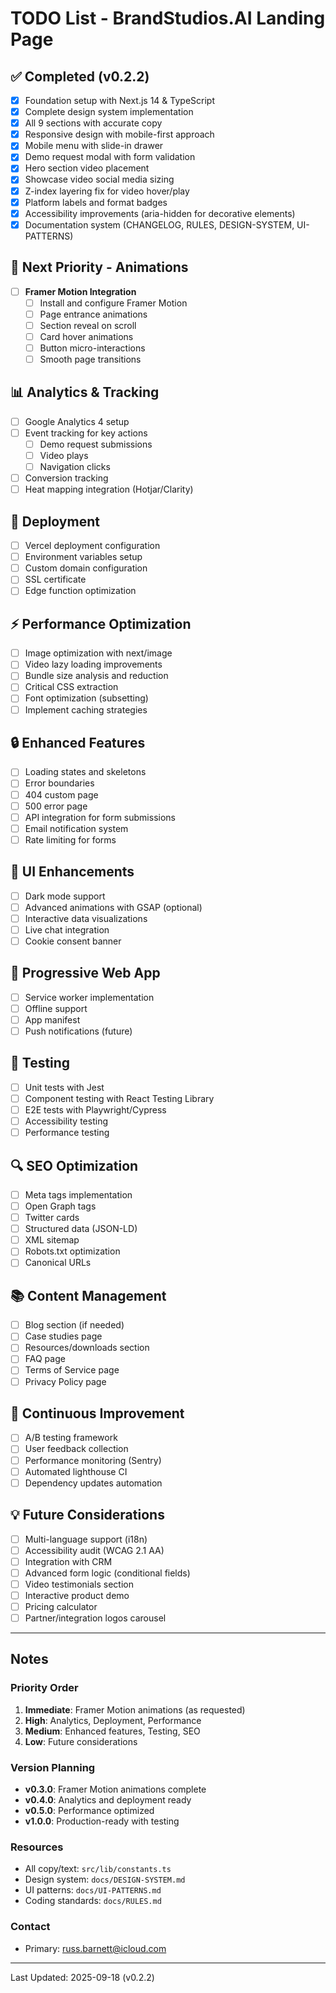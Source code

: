 # TODO List - BrandStudios.AI Landing Page

## ✅ Completed (v0.2.2)
- [x] Foundation setup with Next.js 14 & TypeScript
- [x] Complete design system implementation
- [x] All 9 sections with accurate copy
- [x] Responsive design with mobile-first approach
- [x] Mobile menu with slide-in drawer
- [x] Demo request modal with form validation
- [x] Hero section video placement
- [x] Showcase video social media sizing
- [x] Z-index layering fix for video hover/play
- [x] Platform labels and format badges
- [x] Accessibility improvements (aria-hidden for decorative elements)
- [x] Documentation system (CHANGELOG, RULES, DESIGN-SYSTEM, UI-PATTERNS)

## 🚀 Next Priority - Animations
- [ ] **Framer Motion Integration**
  - [ ] Install and configure Framer Motion
  - [ ] Page entrance animations
  - [ ] Section reveal on scroll
  - [ ] Card hover animations
  - [ ] Button micro-interactions
  - [ ] Smooth page transitions

## 📊 Analytics & Tracking
- [ ] Google Analytics 4 setup
- [ ] Event tracking for key actions
  - [ ] Demo request submissions
  - [ ] Video plays
  - [ ] Navigation clicks
- [ ] Conversion tracking
- [ ] Heat mapping integration (Hotjar/Clarity)

## 🚢 Deployment
- [ ] Vercel deployment configuration
- [ ] Environment variables setup
- [ ] Custom domain configuration
- [ ] SSL certificate
- [ ] Edge function optimization

## ⚡ Performance Optimization
- [ ] Image optimization with next/image
- [ ] Video lazy loading improvements
- [ ] Bundle size analysis and reduction
- [ ] Critical CSS extraction
- [ ] Font optimization (subsetting)
- [ ] Implement caching strategies

## 🔒 Enhanced Features
- [ ] Loading states and skeletons
- [ ] Error boundaries
- [ ] 404 custom page
- [ ] 500 error page
- [ ] API integration for form submissions
- [ ] Email notification system
- [ ] Rate limiting for forms

## 🎨 UI Enhancements
- [ ] Dark mode support
- [ ] Advanced animations with GSAP (optional)
- [ ] Interactive data visualizations
- [ ] Live chat integration
- [ ] Cookie consent banner

## 📱 Progressive Web App
- [ ] Service worker implementation
- [ ] Offline support
- [ ] App manifest
- [ ] Push notifications (future)

## 🧪 Testing
- [ ] Unit tests with Jest
- [ ] Component testing with React Testing Library
- [ ] E2E tests with Playwright/Cypress
- [ ] Accessibility testing
- [ ] Performance testing

## 🔍 SEO Optimization
- [ ] Meta tags implementation
- [ ] Open Graph tags
- [ ] Twitter cards
- [ ] Structured data (JSON-LD)
- [ ] XML sitemap
- [ ] Robots.txt optimization
- [ ] Canonical URLs

## 📚 Content Management
- [ ] Blog section (if needed)
- [ ] Case studies page
- [ ] Resources/downloads section
- [ ] FAQ page
- [ ] Terms of Service page
- [ ] Privacy Policy page

## 🔄 Continuous Improvement
- [ ] A/B testing framework
- [ ] User feedback collection
- [ ] Performance monitoring (Sentry)
- [ ] Automated lighthouse CI
- [ ] Dependency updates automation

## 💡 Future Considerations
- [ ] Multi-language support (i18n)
- [ ] Accessibility audit (WCAG 2.1 AA)
- [ ] Integration with CRM
- [ ] Advanced form logic (conditional fields)
- [ ] Video testimonials section
- [ ] Interactive product demo
- [ ] Pricing calculator
- [ ] Partner/integration logos carousel

---

## Notes

### Priority Order
1. **Immediate**: Framer Motion animations (as requested)
2. **High**: Analytics, Deployment, Performance
3. **Medium**: Enhanced features, Testing, SEO
4. **Low**: Future considerations

### Version Planning
- **v0.3.0**: Framer Motion animations complete
- **v0.4.0**: Analytics and deployment ready
- **v0.5.0**: Performance optimized
- **v1.0.0**: Production-ready with testing

### Resources
- All copy/text: `src/lib/constants.ts`
- Design system: `docs/DESIGN-SYSTEM.md`
- UI patterns: `docs/UI-PATTERNS.md`
- Coding standards: `docs/RULES.md`

### Contact
- Primary: russ.barnett@icloud.com

---

Last Updated: 2025-09-18 (v0.2.2)
